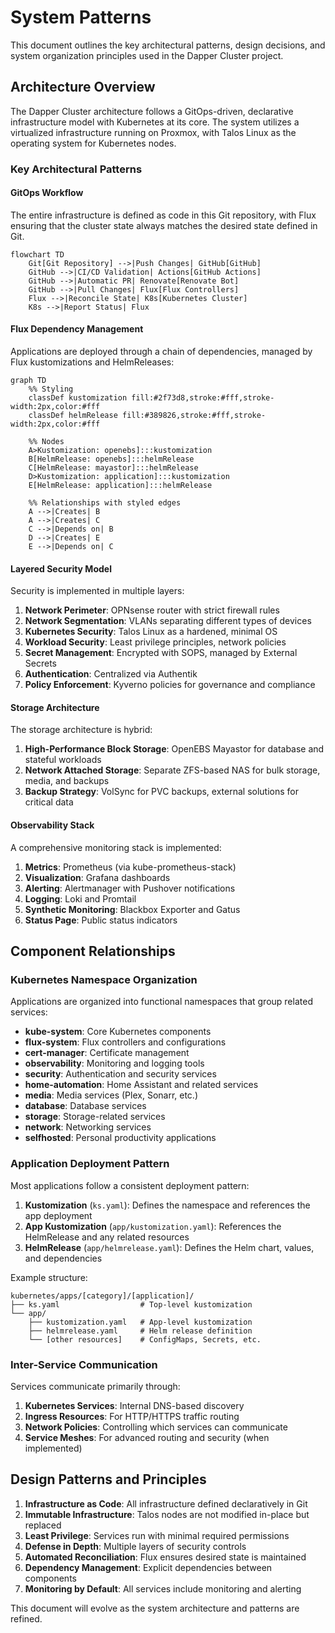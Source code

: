 # System Patterns

This document outlines the key architectural patterns, design decisions, and system organization principles used in the Dapper Cluster project.

## Architecture Overview

The Dapper Cluster architecture follows a GitOps-driven, declarative infrastructure model with Kubernetes at its core. The system utilizes a virtualized infrastructure running on Proxmox, with Talos Linux as the operating system for Kubernetes nodes.

### Key Architectural Patterns

#### GitOps Workflow

The entire infrastructure is defined as code in this Git repository, with Flux ensuring that the cluster state always matches the desired state defined in Git.

```mermaid
flowchart TD
    Git[Git Repository] -->|Push Changes| GitHub[GitHub]
    GitHub -->|CI/CD Validation| Actions[GitHub Actions]
    GitHub -->|Automatic PR| Renovate[Renovate Bot]
    GitHub -->|Pull Changes| Flux[Flux Controllers]
    Flux -->|Reconcile State| K8s[Kubernetes Cluster]
    K8s -->|Report Status| Flux
```

#### Flux Dependency Management

Applications are deployed through a chain of dependencies, managed by Flux kustomizations and HelmReleases:

```mermaid
graph TD
    %% Styling
    classDef kustomization fill:#2f73d8,stroke:#fff,stroke-width:2px,color:#fff
    classDef helmRelease fill:#389826,stroke:#fff,stroke-width:2px,color:#fff

    %% Nodes
    A>Kustomization: openebs]:::kustomization
    B[HelmRelease: openebs]:::helmRelease
    C[HelmRelease: mayastor]:::helmRelease
    D>Kustomization: application]:::kustomization
    E[HelmRelease: application]:::helmRelease

    %% Relationships with styled edges
    A -->|Creates| B
    A -->|Creates| C
    C -->|Depends on| B
    D -->|Creates| E
    E -->|Depends on| C
```

#### Layered Security Model

Security is implemented in multiple layers:

1. **Network Perimeter**: OPNsense router with strict firewall rules
2. **Network Segmentation**: VLANs separating different types of devices
3. **Kubernetes Security**: Talos Linux as a hardened, minimal OS
4. **Workload Security**: Least privilege principles, network policies
5. **Secret Management**: Encrypted with SOPS, managed by External Secrets
6. **Authentication**: Centralized via Authentik
7. **Policy Enforcement**: Kyverno policies for governance and compliance

#### Storage Architecture

The storage architecture is hybrid:

1. **High-Performance Block Storage**: OpenEBS Mayastor for database and stateful workloads
2. **Network Attached Storage**: Separate ZFS-based NAS for bulk storage, media, and backups
3. **Backup Strategy**: VolSync for PVC backups, external solutions for critical data

#### Observability Stack

A comprehensive monitoring stack is implemented:

1. **Metrics**: Prometheus (via kube-prometheus-stack)
2. **Visualization**: Grafana dashboards
3. **Alerting**: Alertmanager with Pushover notifications
4. **Logging**: Loki and Promtail
5. **Synthetic Monitoring**: Blackbox Exporter and Gatus
6. **Status Page**: Public status indicators

## Component Relationships

### Kubernetes Namespace Organization

Applications are organized into functional namespaces that group related services:

- **kube-system**: Core Kubernetes components
- **flux-system**: Flux controllers and configurations
- **cert-manager**: Certificate management
- **observability**: Monitoring and logging tools
- **security**: Authentication and security services
- **home-automation**: Home Assistant and related services
- **media**: Media services (Plex, Sonarr, etc.)
- **database**: Database services
- **storage**: Storage-related services
- **network**: Networking services
- **selfhosted**: Personal productivity applications

### Application Deployment Pattern

Most applications follow a consistent deployment pattern:

1. **Kustomization** (`ks.yaml`): Defines the namespace and references the app deployment
2. **App Kustomization** (`app/kustomization.yaml`): References the HelmRelease and any related resources
3. **HelmRelease** (`app/helmrelease.yaml`): Defines the Helm chart, values, and dependencies

Example structure:
```
kubernetes/apps/[category]/[application]/
├── ks.yaml                  # Top-level kustomization
└── app/
    ├── kustomization.yaml   # App-level kustomization
    ├── helmrelease.yaml     # Helm release definition
    └── [other resources]    # ConfigMaps, Secrets, etc.
```

### Inter-Service Communication

Services communicate primarily through:

1. **Kubernetes Services**: Internal DNS-based discovery
2. **Ingress Resources**: For HTTP/HTTPS traffic routing
3. **Network Policies**: Controlling which services can communicate
4. **Service Meshes**: For advanced routing and security (when implemented)

## Design Patterns and Principles

1. **Infrastructure as Code**: All infrastructure defined declaratively in Git
2. **Immutable Infrastructure**: Talos nodes are not modified in-place but replaced
3. **Least Privilege**: Services run with minimal required permissions
4. **Defense in Depth**: Multiple layers of security controls
5. **Automated Reconciliation**: Flux ensures desired state is maintained
6. **Dependency Management**: Explicit dependencies between components
7. **Monitoring by Default**: All services include monitoring and alerting

This document will evolve as the system architecture and patterns are refined.
